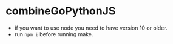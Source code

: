 # combineGoPythonJS

- if you want to use node you need to have version 10 or older.
- run `npm i` before running make. 
